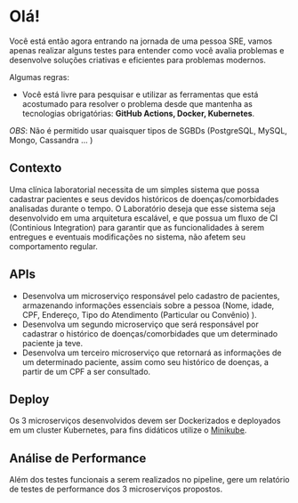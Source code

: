 # Olá!

Você está então agora entrando na jornada de uma pessoa SRE, vamos apenas realizar alguns testes para entender como você avalia problemas e desenvolve soluções criativas e eficientes para problemas modernos.

Algumas regras:

- Você está livre para pesquisar e utilizar as ferramentas que está acostumado para resolver o problema desde que mantenha as tecnologias obrigatórias: **GitHub Actions, Docker, Kubernetes**.

*OBS*: Não é permitido usar quaisquer tipos de SGBDs (PostgreSQL, MySQL, Mongo, Cassandra ... )

## Contexto

Uma clínica laboratorial necessita de um simples sistema que possa cadastrar pacientes e seus devidos históricos de doenças/comorbidades analisadas durante o tempo. O Laboratório deseja que esse sistema seja desenvolvido em uma arquitetura escalável, e que possua um fluxo de CI (Continious Integration) para garantir que as funcionalidades à serem entregues e eventuais modificações no sistema, não afetem seu comportamento regular.

## APIs

- Desenvolva um microserviço responsável pelo cadastro de pacientes, armazenando informações essenciais sobre a pessoa (Nome, idade, CPF, Endereço, Tipo do Atendimento (Particular ou Convênio) ).
- Desenvolva um segundo microserviço que será responsável por cadastrar o histórico de doenças/comorbidades que um determinado paciente ja teve.
- Desenvolva um terceiro microserviço que retornará as informações de um determinado paciente, assim como seu histórico de doenças, a partir de um CPF a ser consultado.

## Deploy

Os 3 microserviços desenvolvidos devem ser Dockerizados e deployados em um cluster Kubernetes, para fins didáticos utilize o [Minikube](https://minikube.sigs.k8s.io/docs/start/).

## Análise de Performance

Além dos testes funcionais a serem realizados no pipeline, gere um relatório de testes de performance dos 3 microserviços propostos.
